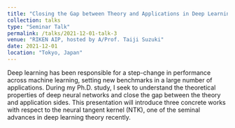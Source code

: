 ```yaml
---
title: "Closing the Gap between Theory and Applications in Deep Learning."
collection: talks
type: "Seminar Talk"
permalink: /talks/2021-12-01-talk-3
venue: "RIKEN AIP, hosted by A/Prof. Taiji Suzuki"
date: 2021-12-01
location: "Tokyo, Japan"
---
```


Deep learning has been responsible for a step-change in performance across machine learning, 
setting new benchmarks in a large number of applications. During my Ph.D. study, 
I seek to understand the theoretical properties of deep neural networks and close the gap 
between the theory and application sides. This presentation will introduce three concrete 
works with respect to the neural tangent kernel (NTK), one of the seminal advances in deep learning theory recently. 
